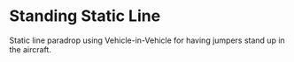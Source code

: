 # Standing Static Line

Static line paradrop using Vehicle-in-Vehicle for having jumpers stand up in the aircraft.